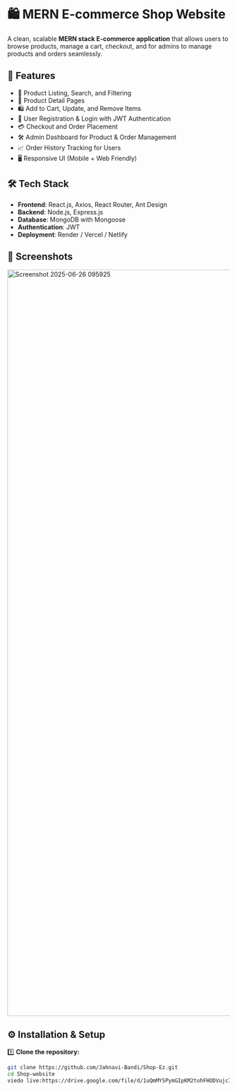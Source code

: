 # 🛍️ MERN E-commerce Shop Website

A clean, scalable **MERN stack E-commerce application** that allows users to browse products, manage a cart, checkout, and for admins to manage products and orders seamlessly.

## 🚀 Features

- 🛒 Product Listing, Search, and Filtering
- 📄 Product Detail Pages
- 🛍️ Add to Cart, Update, and Remove Items
- 🔐 User Registration & Login with JWT Authentication
- 💳 Checkout and Order Placement
- 🛠️ Admin Dashboard for Product & Order Management
- 📈 Order History Tracking for Users
- 🖥️ Responsive UI (Mobile + Web Friendly)

## 🛠️ Tech Stack

- **Frontend**: React.js, Axios, React Router, Ant Design
- **Backend**: Node.js, Express.js
- **Database**: MongoDB with Mongoose
- **Authentication**: JWT
- **Deployment**: Render / Vercel / Netlify

## 📸 Screenshots

<img width="2879" height="1692" alt="Screenshot 2025-06-26 095925" src="https://github.com/user-attachments/assets/6f06d939-11a1-41ee-8bc5-12154f12437f" />


## ⚙️ Installation & Setup

1️⃣ **Clone the repository:**

```bash
git clone https://github.com/Jahnavi-Bandi/Shop-Ez.git
cd Shop-website
viedo live:https://drive.google.com/file/d/1uQmMYSPymGIpKM2tohFHODVujcIs6tWE/view?usp=sharing
